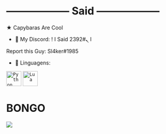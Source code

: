# ―――――― Said ――――――
★ Capybaras Are Cool
- 💬 My Discord: !     ا Said ا ܢ#2392

Report this Guy: Sl4ker#1985

- 💼 Linguagens:

<code><img width="40px" src="https://img.icons8.com/color/4x/000000/python.png" title="Python"/></code>
<code><img width="40px" src="https://upload.wikimedia.org/wikipedia/commons/thumb/c/cf/Lua-Logo.svg/947px-Lua-Logo.svg.png" title="Lua"/></code>

# BONGO
<img src="https://media.discordapp.net/attachments/512523084683673610/884262295528677466/Bongo.gif">
